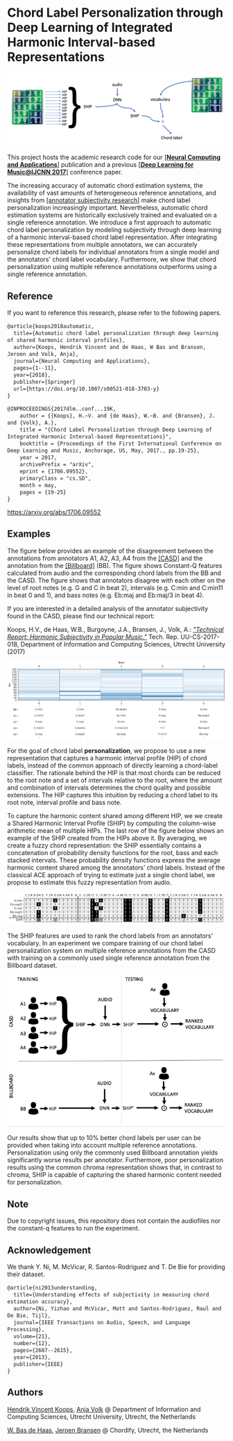 # Chord Label Personalization through Deep Learning of Integrated Harmonic Interval-based Representations #

![alt tag](./assets/pipeline.png)

This project hosts the academic research code for our [[**Neural Computing and Applications**]](https://rdcu.be/7sr2) publication and a previous [[**Deep Learning for Music@IJCNN 2017**]](http://dorienherremans.com/dlm2017/) conference paper. 

The increasing accuracy of automatic chord estimation systems, the availability of vast amounts of heterogeneous 
reference annotations, and insights from [[annotator subjectivity research]](http://www.cs.uu.nl/research/techreps/repo/CS-2017/2017-018.pdf) make chord label personalization increasingly 
important. Nevertheless, automatic chord estimation systems are historically exclusively trained and evaluated on a 
single reference annotation. We introduce a first approach to automatic chord label personalization by modeling 
subjectivity through deep learning of a harmonic interval-based chord label representation. After integrating these 
representations from multiple annotators, we can accurately personalize chord labels for individual annotators from 
a single model and the annotators' chord label vocabulary. Furthermore, we show that chord personalization using 
multiple reference annotations outperforms using a single reference annotation. 

## Reference

If you want to reference this research, please refer to the following papers.

```
@article{koops2018automatic,
  title={Automatic chord label personalization through deep learning of shared harmonic interval profiles},
  author={Koops, Hendrik Vincent and de Haas, W Bas and Bransen, Jeroen and Volk, Anja},
  journal={Neural Computing and Applications},
  pages={1--11},
  year={2018},
  publisher={Springer}
  url={https://doi.org/10.1007/s00521-018-3703-y}
}
```

```
@INPROCEEDINGS{2017dlm..conf...19K,
    author = {{Koops}, H.~V. and {de Haas}, W.~B. and {Bransen}, J. and {Volk}, A.},
    title = "{Chord Label Personalization through Deep Learning of Integrated Harmonic Interval-based Representations}",
	booktitle = {Proceedings of the First International Conference on Deep Learning and Music, Anchorage, US, May, 2017., pp.19-25},
    year = 2017,
	archivePrefix = "arXiv",
    eprint = {1706.09552},
	primaryClass = "cs.SD",
    month = may,
    pages = {19-25}
}
```
https://arxiv.org/abs/1706.09552

## Examples

The figure below provides an example of the disagreement between the annotations from annotators A1, A2, A3, A4 from the [[CASD]](http://www.github.com/chordify/casd) and the annotation from the [[Billboard]](http://ddmal.music.mcgill.ca/research/billboard) (BB). The figure shows Constant-Q features calculated from audio and the corresponding chord labels from the BB and the CASD. The figure shows that annotators disagree with each other on the level of root notes (e.g. G and C in beat 2), intervals (e.g. C:min and C:min11 in beat 0 and 1), and bass notes (e.g. Eb:maj and Eb:maj/3 in beat 4).

If you are interested in a detailed analysis of the annotator subjectivity found in the CASD, please find our technical report: 

Koops, H.V., de Haas, W.B., Burgoyne, J.A., Bransen, J., Volk, A.: [*"Technical Report: Harmonic Subjectivity in Popular Music."*](http://www.cs.uu.nl/research/techreps/repo/CS-2017/2017-018.pdf) Tech. Rep. UU-CS-2017-018, Department of Information and Computing Sciences, Utrecht University (2017)

![alt tag](./assets/chorddiff.png)

For the goal of chord label **personalization**, we propose to use a new representation that captures a harmonic interval profile (HIP) of chord labels, instead of the common approach of directly learning a chord-label classifier. The rationale behind the HIP is that most chords can be reduced to the root note and a set of intervals relative to the root, where the amount and combination of intervals determines the chord quality and possible extensions. The HIP captures this intuition by reducing a chord label to its root note, interval profile and bass note.

To capture the harmonic content shared among different HIP, we we create a Shared Harmonic Interval Profile (SHIP) by computing the column-wise arithmetic mean of multiple HIPs. The last row of the figure below shows an example of the SHIP created from the HIPs above it. By averaging, we create a fuzzy chord representation: the SHIP essentially contains a concatenation of probability density functions for the root, bass and each stacked intervals. These probability density functions express the average harmonic content shared among the annotators’ chord labels. Instead of the classical ACE approach of trying to estimate just a single chord label, we propose to estimate this fuzzy representation from audio.

![alt tag](./assets/hipships3_sm.png)

The SHIP features are used to rank the chord labels from an annotators' vocabulary. In an experiment we compare training of our chord label personalization system on multiple reference annotations from the CASD with training on a commonly used single reference annotation from the Billboard dataset.

![alt tag](./assets/pipelinett.png)

Our results show that up to 10% better chord labels per user can be provided when taking into account multiple reference annotations. Personalization using only the commonly used Billboard annotation yields significantly worse results per annotator. Furthermore, poor personalization results using the common chroma representation shows that, in contrast to chroma, SHIP is capable of capturing the shared harmonic content needed for personalization.

## Note

Due to copyright issues, this repository does not contain the audiofiles nor the constant-q features to run the experiment.

## Acknowledgement

We thank Y. Ni, M. McVicar, R. Santos-Rodriguez and T. De Bie for providing their dataset.

```
@article{ni2013understanding,
  title={Understanding effects of subjectivity in measuring chord estimation accuracy},
  author={Ni, Yizhao and McVicar, Matt and Santos-Rodriguez, Raul and De Bie, Tijl},
  journal={IEEE Transactions on Audio, Speech, and Language Processing},
  volume={21},
  number={12},
  pages={2607--2615},
  year={2013},
  publisher={IEEE}
}
```

## Authors

[Hendrik Vincent Koops](https://www.uu.nl/staff/HVKoops), [Anja Volk](http://www.cs.cmu.edu/~gunhee/) 
@ Department of Information and Computing Sciences, Utrecht University, Utrecht, the Netherlands

[W. Bas de Haas](http://www.chordify.net/), [Jeroen Bransen](http://www.chordify.net/) 
@ Chordify, Utrecht, the Netherlands
